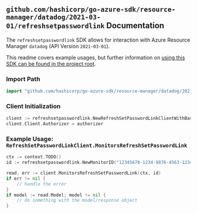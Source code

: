 
## `github.com/hashicorp/go-azure-sdk/resource-manager/datadog/2021-03-01/refreshsetpasswordlink` Documentation

The `refreshsetpasswordlink` SDK allows for interaction with Azure Resource Manager `datadog` (API Version `2021-03-01`).

This readme covers example usages, but further information on [using this SDK can be found in the project root](https://github.com/hashicorp/go-azure-sdk/tree/main/docs).

### Import Path

```go
import "github.com/hashicorp/go-azure-sdk/resource-manager/datadog/2021-03-01/refreshsetpasswordlink"
```


### Client Initialization

```go
client := refreshsetpasswordlink.NewRefreshSetPasswordLinkClientWithBaseURI("https://management.azure.com")
client.Client.Authorizer = authorizer
```


### Example Usage: `RefreshSetPasswordLinkClient.MonitorsRefreshSetPasswordLink`

```go
ctx := context.TODO()
id := refreshsetpasswordlink.NewMonitorID("12345678-1234-9876-4563-123456789012", "example-resource-group", "monitorName")

read, err := client.MonitorsRefreshSetPasswordLink(ctx, id)
if err != nil {
	// handle the error
}
if model := read.Model; model != nil {
	// do something with the model/response object
}
```
